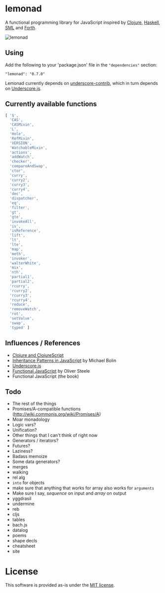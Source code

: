 lemonad
=======

A functional programming library for JavaScript inspired by [Clojure](http://www.clojure.org), [Haskell](http://www.haskell.org/), [SML](http://www.smlnj.org/) and [Forth](http://www.forth.com/forth/).

![lemonad](https://raw.github.com/fogus/lemonad/master/docs/logo.png)

## Using

Add the following to your 'package.json' file in the `"dependencies"` section:

    "lemonad": "0.7.0"

Lemonad currently depends on [underscore-contrib](https://www.github.com/documentcloud/underscore-contrib), which in turn depends on [Underscore.js](https://www.github.com/documentcloud/underscore).

## Currently available functions

```javascript
[ '$',
  'CAS',
  'CASMixin',
  'L',
  'Hole',
  'RefMixin',
  'VERSION',
  'WatchableMixin',
  'actions',
  'addWatch',
  'checker',
  'compareAndSwap',
  'ctor',
  'curry',
  'curry2',
  'curry3',
  'curry4',
  'dec',
  'dispatcher',
  'eq',
  'filter',
  'gt',
  'gte',
  'invokeAll',
  'is',
  'isReference',
  'lift',
  'lt',
  'lte',
  'map',
  'meth',
  'invoker',
  'walterWhite',
  'mix',
  'nth',
  'partial1',
  'partial2',
  'rcurry',
  'rcurry2',
  'rcurry3',
  'rcurry4',
  'reduce', 
  'removeWatch',
  'rot',
  'setValue',
  'swap', 
  'typed' ]
```

Influences / References
-----------------------

* [Clojure and ClojureScript](http://www.clojuredocs.org)
* [Inheritance Patterns in JavaScript](http://bolinfest.com/javascript/inheritance.php) by Michael Bolin
* [Underscore.js](http://underscorejs.org/)
* [Functional JavaScript](http://osteele.com/sources/javascript/functional/) by Oliver Steele
* Functional JavaScript (the book)

Todo
-----

* The rest of the things
* Promises/A-compatible functions (http://wiki.commonjs.org/wiki/Promises/A)
* Moar monadology
* Logic vars?
* Unification?
* Other things that I can't think of right now
* Generators / iterators?
* Futures?
* Laziness?
* Badass memoize
* Some data generators?
* merges
* walking
* rel alg
* `into` for objects
* make sure that anything that works for array also works for `arguments`
* Make sure I say, *sequence* on input and *array* on output
* yggdrasil
* undermine
* reb
* cljs
* tables
* bach.js
* datalog
* poems
* shape decls
* cheatsheet
* site

License
=======

This software is provided as-is under the [MIT license](http://opensource.org/licenses/MIT).
